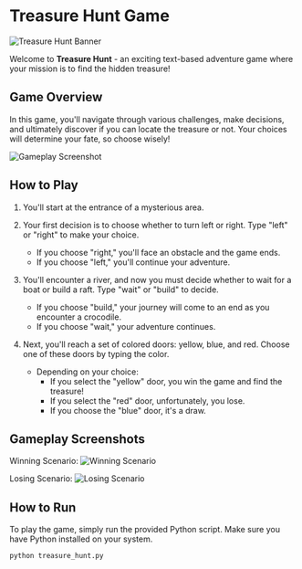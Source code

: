 # Treasure Hunt Game

![Treasure Hunt Banner](https://i.imgur.com/rXgHoHN.png)

Welcome to **Treasure Hunt** - an exciting text-based adventure game where your mission is to find the hidden treasure!

## Game Overview

In this game, you'll navigate through various challenges, make decisions, and ultimately discover if you can locate the treasure or not. Your choices will determine your fate, so choose wisely!

![Gameplay Screenshot](https://i.imgur.com/5Fw6AG4.png)

## How to Play

1. You'll start at the entrance of a mysterious area.
2. Your first decision is to choose whether to turn left or right. Type "left" or "right" to make your choice.
   - If you choose "right," you'll face an obstacle and the game ends.
   - If you choose "left," you'll continue your adventure.

3. You'll encounter a river, and now you must decide whether to wait for a boat or build a raft. Type "wait" or "build" to decide.
   - If you choose "build," your journey will come to an end as you encounter a crocodile.
   - If you choose "wait," your adventure continues.

4. Next, you'll reach a set of colored doors: yellow, blue, and red. Choose one of these doors by typing the color.
   - Depending on your choice:
     - If you select the "yellow" door, you win the game and find the treasure!
     - If you select the "red" door, unfortunately, you lose.
     - If you choose the "blue" door, it's a draw.

## Gameplay Screenshots

Winning Scenario:
![Winning Scenario](https://i.imgur.com/hH2Yo2g.png)

Losing Scenario:
![Losing Scenario](https://i.imgur.com/4RBlWxU.png)

## How to Run

To play the game, simply run the provided Python script. Make sure you have Python installed on your system.

```bash
python treasure_hunt.py
